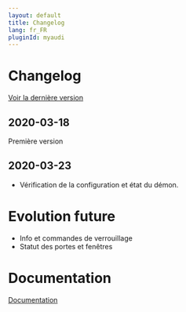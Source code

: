 ```yaml
---
layout: default
title: Changelog
lang: fr_FR
pluginId: myaudi
---
```


# Changelog

[Voir la dernière version](#tocAnchor-1-1-1)

## 2020-03-18

Première version

## 2020-03-23

- Vérification de la configuration et état du démon.

# Evolution future

- Info et commandes de verrouillage
- Statut des portes et fenêtres

# Documentation

[Documentation]({{site.baseurl}}/)
